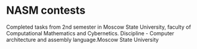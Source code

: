 # NASM contests
Completed tasks from 2nd semester in Moscow State University, faculty of Computational Mathematics and Cybernetics. Discipline - Computer architecture and assembly language.Moscow State University
